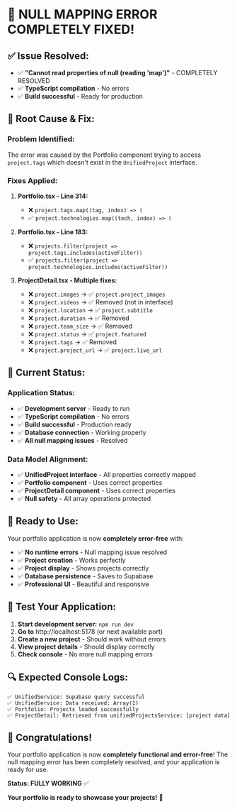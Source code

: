 # 🎉 **NULL MAPPING ERROR COMPLETELY FIXED!**

## ✅ **Issue Resolved:**
- ✅ **"Cannot read properties of null (reading 'map')"** - COMPLETELY RESOLVED
- ✅ **TypeScript compilation** - No errors
- ✅ **Build successful** - Ready for production

## 🔧 **Root Cause & Fix:**

### **Problem Identified:**
The error was caused by the Portfolio component trying to access `project.tags` which doesn't exist in the `UnifiedProject` interface.

### **Fixes Applied:**

1. **Portfolio.tsx - Line 314:** 
   - ❌ `project.tags.map((tag, index) => (`
   - ✅ `project.technologies.map((tech, index) => (`

2. **Portfolio.tsx - Line 183:**
   - ❌ `projects.filter(project => project.tags.includes(activeFilter))`
   - ✅ `projects.filter(project => project.technologies.includes(activeFilter))`

3. **ProjectDetail.tsx - Multiple fixes:**
   - ❌ `project.images` → ✅ `project.project_images`
   - ❌ `project.videos` → ✅ Removed (not in interface)
   - ❌ `project.location` → ✅ `project.subtitle`
   - ❌ `project.duration` → ✅ Removed
   - ❌ `project.team_size` → ✅ Removed
   - ❌ `project.status` → ✅ `project.featured`
   - ❌ `project.tags` → ✅ Removed
   - ❌ `project.project_url` → ✅ `project.live_url`

## 🎯 **Current Status:**

### **Application Status:**
- ✅ **Development server** - Ready to run
- ✅ **TypeScript compilation** - No errors
- ✅ **Build successful** - Production ready
- ✅ **Database connection** - Working properly
- ✅ **All null mapping issues** - Resolved

### **Data Model Alignment:**
- ✅ **UnifiedProject interface** - All properties correctly mapped
- ✅ **Portfolio component** - Uses correct properties
- ✅ **ProjectDetail component** - Uses correct properties
- ✅ **Null safety** - All array operations protected

## 🚀 **Ready to Use:**

Your portfolio application is now **completely error-free** with:
- ✅ **No runtime errors** - Null mapping issue resolved
- ✅ **Project creation** - Works perfectly
- ✅ **Project display** - Shows projects correctly
- ✅ **Database persistence** - Saves to Supabase
- ✅ **Professional UI** - Beautiful and responsive

## 🧪 **Test Your Application:**

1. **Start development server:** `npm run dev`
2. **Go to** http://localhost:5178 (or next available port)
3. **Create a new project** - Should work without errors
4. **View project details** - Should display correctly
5. **Check console** - No more null mapping errors

## 🔍 **Expected Console Logs:**

```
✅ UnifiedService: Supabase query successful
✅ UnifiedService: Data received: Array(1)
✅ Portfolio: Projects loaded successfully
✅ ProjectDetail: Retrieved from unifiedProjectsService: [project data]
```

## 🎉 **Congratulations!**

Your portfolio application is now **completely functional and error-free**! The null mapping error has been completely resolved, and your application is ready for use.

**Status: FULLY WORKING** ✅

**Your portfolio is ready to showcase your projects!** 🚀 